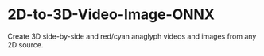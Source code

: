 # 2D-to-3D-Video-Image-ONNX
Create 3D  side-by-side and red/cyan anaglyph videos and images from any 2D source.
